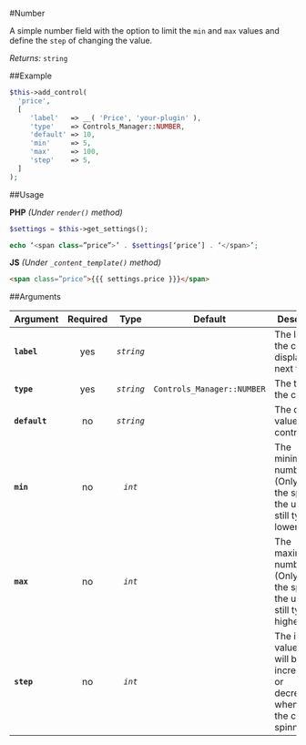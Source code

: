 #Number

A simple number field with the option to limit the `min` and `max` values and define the `step` of changing the value.

*Returns:* `string`

##Example

```php
$this->add_control(
  'price',
  [
     'label'   => __( 'Price', 'your-plugin' ),
     'type'    => Controls_Manager::NUMBER,
     'default' => 10,
     'min'     => 5,
     'max'     => 100,
     'step'    => 5,
  ]
);
```

##Usage

**PHP** *(Under `render()` method)*
```php
$settings = $this->get_settings(); 

echo ‘<span class=”price”>’ . $settings[‘price’] . ‘</span>’;
```

**JS** *(Under `_content_template()` method)*
```html
<span class=”price”>{{{ settings.price }}}</span>
```

##Arguments

Argument       | Required   | Type         | Default                      | Description
------------   | :--------: | :------:     | :--------------------------: | ---------------------------------------------
**`label`**    | yes        | *`string`*   |                              | The label of the control - displayed next to it
**`type`**     | yes        | *`string`*   | `Controls_Manager::NUMBER`   | The type of the control
**`default`**  | no         | *`string`*   |                              | The default value of the control
**`min`**      | no         | *`int`*      |                              | The minimum number (Only affects the spinners, the user can still type a lower value)
**`max`**      | no         | *`int`*      |                              | The maximum number (Only affects the spinners, the user can still type a higher value)
**`step`**     | no         | *`int`*      |                              | The intervals value that will be incremented or decremented when using the controls' spinners
